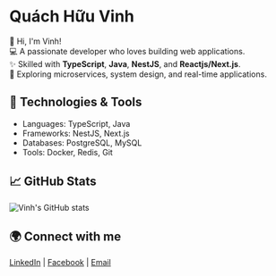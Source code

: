 # Quách Hữu Vinh  

👋 Hi, I'm Vinh!  
💻 A passionate developer who loves building web applications.  
✨ Skilled with **TypeScript**, **Java**, **NestJS**, and **Reactjs/Next.js**.  
🚀 Exploring microservices, system design, and real-time applications.  

## 🔧 Technologies & Tools
- Languages: TypeScript, Java  
- Frameworks: NestJS, Next.js  
- Databases: PostgreSQL, MySQL  
- Tools: Docker, Redis, Git  

## 📈 GitHub Stats
![Vinh's GitHub stats](https://github-readme-stats.vercel.app/api?username=Vhuu08092004&show_icons=true&theme=tokyonight)

## 🌍 Connect with me
[LinkedIn](https://www.linkedin.com/) | [Facebook](https://facebook.com/) | [Email](mailto:your-email@example.com)
